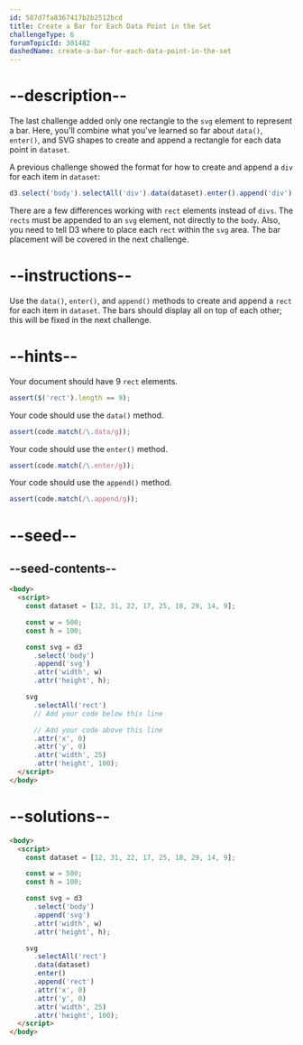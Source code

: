 ```yaml
---
id: 587d7fa8367417b2b2512bcd
title: Create a Bar for Each Data Point in the Set
challengeType: 6
forumTopicId: 301482
dashedName: create-a-bar-for-each-data-point-in-the-set
---
```


# --description--

The last challenge added only one rectangle to the `svg` element to represent a bar. Here, you'll combine what you've learned so far about `data()`, `enter()`, and SVG shapes to create and append a rectangle for each data point in `dataset`.

A previous challenge showed the format for how to create and append a `div` for each item in `dataset`:

```js
d3.select('body').selectAll('div').data(dataset).enter().append('div');
```

There are a few differences working with `rect` elements instead of `divs`. The `rects` must be appended to an `svg` element, not directly to the `body`. Also, you need to tell D3 where to place each `rect` within the `svg` area. The bar placement will be covered in the next challenge.

# --instructions--

Use the `data()`, `enter()`, and `append()` methods to create and append a `rect` for each item in `dataset`. The bars should display all on top of each other; this will be fixed in the next challenge.

# --hints--

Your document should have 9 `rect` elements.

```js
assert($('rect').length == 9);
```

Your code should use the `data()` method.

```js
assert(code.match(/\.data/g));
```

Your code should use the `enter()` method.

```js
assert(code.match(/\.enter/g));
```

Your code should use the `append()` method.

```js
assert(code.match(/\.append/g));
```

# --seed--

## --seed-contents--

```html
<body>
  <script>
    const dataset = [12, 31, 22, 17, 25, 18, 29, 14, 9];

    const w = 500;
    const h = 100;

    const svg = d3
      .select('body')
      .append('svg')
      .attr('width', w)
      .attr('height', h);

    svg
      .selectAll('rect')
      // Add your code below this line

      // Add your code above this line
      .attr('x', 0)
      .attr('y', 0)
      .attr('width', 25)
      .attr('height', 100);
  </script>
</body>
```

# --solutions--

```html
<body>
  <script>
    const dataset = [12, 31, 22, 17, 25, 18, 29, 14, 9];

    const w = 500;
    const h = 100;

    const svg = d3
      .select('body')
      .append('svg')
      .attr('width', w)
      .attr('height', h);

    svg
      .selectAll('rect')
      .data(dataset)
      .enter()
      .append('rect')
      .attr('x', 0)
      .attr('y', 0)
      .attr('width', 25)
      .attr('height', 100);
  </script>
</body>
```

